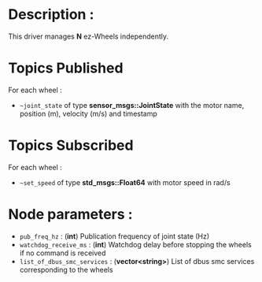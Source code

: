 # Description :

This driver manages __N__ ez-Wheels independently.

# Topics Published
For each wheel :
+ `~joint_state` of type __sensor_msgs::JointState__ with the motor name, position (m), velocity (m/s) and timestamp

# Topics Subscribed
For each wheel :
+ `~set_speed` of type __std_msgs::Float64__ with motor speed in rad/s

# Node parameters :
+ `pub_freq_hz` : (__int__) Publication frequency of joint state (Hz)
+ `watchdog_receive_ms` : (__int__) Watchdog delay before stopping the wheels if no command is received
+ `list_of_dbus_smc_services` : (__vector\<string\>__) List of dbus smc services corresponding to the wheels
